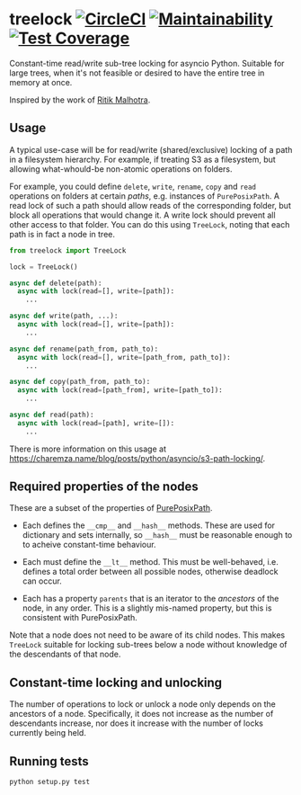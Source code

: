 # treelock [![CircleCI](https://circleci.com/gh/michalc/treelock.svg?style=svg)](https://circleci.com/gh/michalc/treelock) [![Maintainability](https://api.codeclimate.com/v1/badges/d0174cccc3f8974fa4e7/maintainability)](https://codeclimate.com/github/michalc/treelock/maintainability) [![Test Coverage](https://api.codeclimate.com/v1/badges/d0174cccc3f8974fa4e7/test_coverage)](https://codeclimate.com/github/michalc/treelock/test_coverage)

Constant-time read/write sub-tree locking for asyncio Python. Suitable for large trees, when it's not feasible or desired to have the entire tree in memory at once.

Inspired by the work of [Ritik Malhotra](https://people.eecs.berkeley.edu/~kubitron/courses/cs262a-F14/projects/reports/project6_report.pdf).


## Usage

A typical use-case will be for read/write (shared/exclusive) locking of a path in a filesystem hierarchy. For example, if treating S3 as a filesystem, but allowing what-whould-be non-atomic operations on folders.

For example, you could define `delete`, `write`, `rename`, `copy` and `read` operations on folders at certain <em>paths</em>, e.g. instances of `PurePosixPath`. A read lock of such a path should allow reads of the corresponding folder, but block all operations that would change it. A write lock should prevent all other access to that folder. You can do this using `TreeLock`, noting that each path is in fact a node in tree.

```python
from treelock import TreeLock

lock = TreeLock()

async def delete(path):
  async with lock(read=[], write=[path]):
    ...

async def write(path, ...):
  async with lock(read=[], write=[path]):
    ...

async def rename(path_from, path_to):
  async with lock(read=[], write=[path_from, path_to]):
    ...

async def copy(path_from, path_to):
  async with lock(read=[path_from], write=[path_to]):
    ...

async def read(path):
  async with lock(read=[path], write=[]):
    ...
```

There is more information on this usage at https://charemza.name/blog/posts/python/asyncio/s3-path-locking/.


## Required properties of the nodes

These are a subset of the properties of [PurePosixPath](https://docs.python.org/3/library/pathlib.html#pathlib.PurePosixPath).

- Each defines the `__cmp__` and  `__hash__` methods. These are used for dictionary and sets internally, so `__hash__` must be reasonable enough to to acheive constant-time behaviour.

- Each must define the `__lt__` method. This must be well-behaved, i.e. defines a total order between all possible nodes, otherwise deadlock can occur.

- Each has a property `parents` that is an iterator to the <em>ancestors</em> of the node, in any order. This is a slightly mis-named property, but this is consistent with PurePosixPath.

Note that a node does not need to be aware of its child nodes. This makes `TreeLock` suitable for locking sub-trees below a node without knowledge of the descendants of that node.


## Constant-time locking and unlocking

The number of operations to lock or unlock a node only depends on the ancestors of a node. Specifically, it does not increase as the number of descendants increase, nor does it increase with the number of locks currently being held.


## Running tests

```bash
python setup.py test
```
